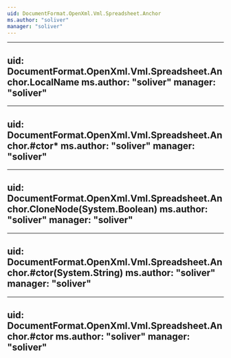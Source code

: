 ```yaml
---
uid: DocumentFormat.OpenXml.Vml.Spreadsheet.Anchor
ms.author: "soliver"
manager: "soliver"
---
```


---
uid: DocumentFormat.OpenXml.Vml.Spreadsheet.Anchor.LocalName
ms.author: "soliver"
manager: "soliver"
---

---
uid: DocumentFormat.OpenXml.Vml.Spreadsheet.Anchor.#ctor*
ms.author: "soliver"
manager: "soliver"
---

---
uid: DocumentFormat.OpenXml.Vml.Spreadsheet.Anchor.CloneNode(System.Boolean)
ms.author: "soliver"
manager: "soliver"
---

---
uid: DocumentFormat.OpenXml.Vml.Spreadsheet.Anchor.#ctor(System.String)
ms.author: "soliver"
manager: "soliver"
---

---
uid: DocumentFormat.OpenXml.Vml.Spreadsheet.Anchor.#ctor
ms.author: "soliver"
manager: "soliver"
---
